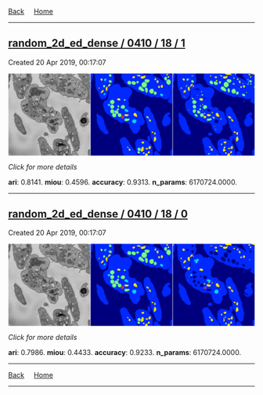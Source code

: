 
[Back](..)&nbsp;&nbsp;&nbsp;&nbsp;&nbsp;[Home](https://leapmanlab.github.io/snapshots)

---

<div class="summary"><a href="1"><h2>random_2d_ed_dense / 0410 / 18 / 1</h2></a><p>Created 20 Apr 2019, 00:17:07
</p><a href="1"><img src="1/media/summary.png" align="center"></a><p>
<i>Click for more details</i>
</p></div>

**ari**: 0.8141. **miou**: 0.4596. **accuracy**: 0.9313. **n_params**: 6170724.0000. 

---

<div class="summary"><a href="0"><h2>random_2d_ed_dense / 0410 / 18 / 0</h2></a><p>Created 20 Apr 2019, 00:17:07
</p><a href="0"><img src="0/media/summary.png" align="center"></a><p>
<i>Click for more details</i>
</p></div>

**ari**: 0.7986. **miou**: 0.4433. **accuracy**: 0.9233. **n_params**: 6170724.0000. 

---

[Back](..)&nbsp;&nbsp;&nbsp;&nbsp;&nbsp;[Home](https://leapmanlab.github.io/snapshots)

---